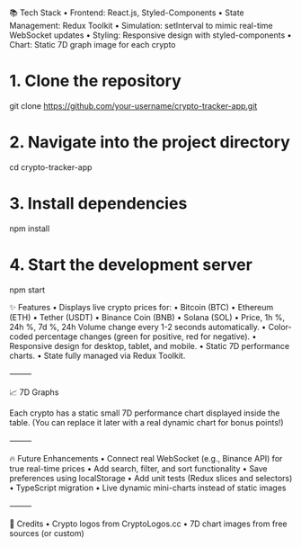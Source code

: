 📚 Tech Stack
	•	Frontend: React.js, Styled-Components
	•	State Management: Redux Toolkit
	•	Simulation: setInterval to mimic real-time WebSocket updates
	•	Styling: Responsive design with styled-components
	•	Chart: Static 7D graph image for each crypto

# 1. Clone the repository
git clone https://github.com/your-username/crypto-tracker-app.git

# 2. Navigate into the project directory
cd crypto-tracker-app

# 3. Install dependencies
npm install

# 4. Start the development server
npm start

✨ Features
	•	Displays live crypto prices for:
	•	Bitcoin (BTC)
	•	Ethereum (ETH)
	•	Tether (USDT)
	•	Binance Coin (BNB)
	•	Solana (SOL)
	•	Price, 1h %, 24h %, 7d %, 24h Volume change every 1-2 seconds automatically.
	•	Color-coded percentage changes (green for positive, red for negative).
	•	Responsive design for desktop, tablet, and mobile.
	•	Static 7D performance charts.
	•	State fully managed via Redux Toolkit.

⸻

📈 7D Graphs

Each crypto has a static small 7D performance chart displayed inside the table.
(You can replace it later with a real dynamic chart for bonus points!)

⸻

🔥 Future Enhancements
	•	Connect real WebSocket (e.g., Binance API) for true real-time prices
	•	Add search, filter, and sort functionality
	•	Save preferences using localStorage
	•	Add unit tests (Redux slices and selectors)
	•	TypeScript migration
	•	Live dynamic mini-charts instead of static images

⸻

🙏 Credits
	•	Crypto logos from CryptoLogos.cc
	•	7D chart images from free sources (or custom)

